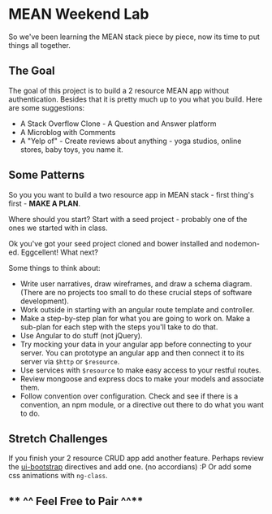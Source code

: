 # MEAN Weekend Lab

So we've been learning the MEAN stack piece by piece, now its time to put things all together.

## The Goal

The goal of this project is to build a 2 resource MEAN app without authentication. Besides that it is pretty much up to you what you build. Here are some suggestions:

* A Stack Overflow Clone - A Question and Answer platform
* A Microblog with Comments
* A "Yelp of" - Create reviews about anything - yoga studios, online stores, baby toys, you name it.

## Some Patterns

So you you want to build a two resource app in MEAN stack - first thing's first - **MAKE A PLAN**.

Where should you start? Start with a seed project - probably one of the ones we started with in class.

Ok you've got your seed project cloned and bower installed and nodemon-ed. Eggcellent! What next?

Some things to think about:

* Write user narratives, draw wireframes, and draw a schema diagram. (There are no projects too small to do these crucial steps of software development).
* Work outside in starting with an angular route template and controller.
* Make a step-by-step plan for what you are going to work on. Make a sub-plan for each step with the steps you'll take to do that.
* Use Angular to do stuff (not jQuery).
* Try mocking your data in your angular app before connecting to your server. You can prototype an angular app and then connect it to its server via `$http` or `$resource`.
* Use services with `$resource` to make easy access to your restful routes.
* Review mongoose and express docs to make your models and associate them.
* Follow convention over configuration. Check and see if there is a convention, an npm module, or a directive out there to do what you want to do.

## Stretch Challenges

If you finish your 2 resource CRUD app add another feature. Perhaps review the [ui-bootstrap](https://angular-ui.github.io/bootstrap/) directives and add one. (no accordians) :P Or add some css animations with `ng-class`.

## ** ^^ Feel Free to Pair ^^**
